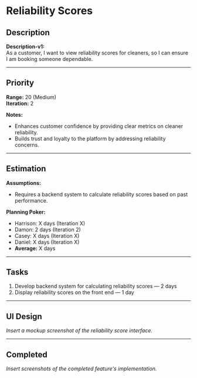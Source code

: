 # Reliability Scores

## Description
**Description-v1:**  
As a customer, I want to view reliability scores for cleaners, so I can ensure I am booking someone dependable.

---

## Priority
**Range:** 20 (Medium)  
**Iteration:** 2  

**Notes:**  
- Enhances customer confidence by providing clear metrics on cleaner reliability.  
- Builds trust and loyalty to the platform by addressing reliability concerns.

---

## Estimation
**Assumptions:**  
- Requires a backend system to calculate reliability scores based on past performance.  

**Planning Poker:**  
- Harrison: X days (Iteration X)  
- Damon: 2 days (Iteration 2)  
- Casey: X days (Iteration X)  
- Daniel: X days (Iteration X)  
- **Average:** X days  

---

## Tasks
1. Develop backend system for calculating reliability scores — 2 days  
2. Display reliability scores on the front end — 1 day  

---

## UI Design
*Insert a mockup screenshot of the reliability score interface.*

---

## Completed
*Insert screenshots of the completed feature's implementation.*
